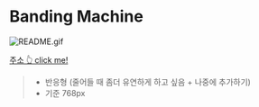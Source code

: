 # Banding Machine

![README.gif](images/readme.gif)

[주소 👆 click me!](https://sabit1997.github.io/banding_machine/index.html)

> - 반응형 (줄어들 때 좀더 유연하게 하고 싶음 + 나중에 추가하기)
> - 기준 768px
